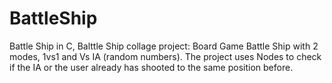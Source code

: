 # BattleShip
Battle Ship in C, 
Balttle Ship collage project:
Board Game Battle Ship with 2 modes, 1vs1 and Vs IA (random numbers).
The project uses Nodes to check if the IA or the user already has shooted to the same position before.

